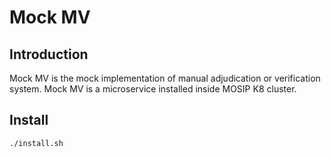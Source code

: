 # Mock MV

## Introduction
Mock MV is the mock implementation of manual adjudication or verification system. Mock MV is a microservice installed inside MOSIP K8 cluster.


## Install
```sh
./install.sh
```
